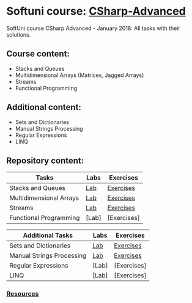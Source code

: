 # Softuni course: [CSharp-Advanced](https://softuni.bg/trainings/1841/csharp-advanced-january-2017)
SoftUni course CSharp Advanced - January 2018: All tasks with their solutions.

## Course content:
- Stacks and Queues
- Multidimensional Arrays (Matrices, Jagged Arrays)
- Streams
- Functional Programming

## Additional content:
- Sets and Dictionaries
- Manual Strings Processing
- Regular Expressions
- LINQ

## Repository content:
Tasks							| Labs																																| Exercises																																	
--------------------------------|-----------------------------------------------------------------------------------------------------------------------------------|----------------
Stacks and Queues				| [Lab](https://github.com/dobroslav-atanasov/CSharp-Advanced/tree/master/01.%20StacksAndQueues-Lab)								| [Exercises](https://github.com/dobroslav-atanasov/CSharp-Advanced/tree/master/02.%20StacksAndQueues-Exercises)
Multidimensional Arrays			| [Lab](https://github.com/dobroslav-atanasov/CSharp-Advanced/tree/master/03.%20MultidimensionalArrays-Lab)						 	| [Exercises](https://github.com/dobroslav-atanasov/CSharp-Advanced/tree/master/04.%20MultidimensionalArrays-Exercises)
Streams  						| [Lab](https://github.com/dobroslav-atanasov/CSharp-Advanced/tree/master/05.%20FilesAndStreams-Lab)								| [Exercises](https://github.com/dobroslav-atanasov/CSharp-Advanced/tree/master/06.%20FilesAndStreams-Exercises)
Functional Programming			| [Lab]																																| [Exercises]

Additional Tasks				| Labs																																| Exercises																																	
--------------------------------|-----------------------------------------------------------------------------------------------------------------------------------|----------------
Sets and Dictionaries			| [Lab](https://github.com/dobroslav-atanasov/CSharp-Advanced/tree/master/09.%20SetsAndDictionaries-Lab)							| [Exercises](https://github.com/dobroslav-atanasov/CSharp-Advanced/tree/master/10.%20SetsAndDictionaries-Exercises)
Manual Strings Processing		| [Lab](https://github.com/dobroslav-atanasov/CSharp-Advanced/tree/master/11.%20ManualStringsProcessing-Lab)						| [Exercises](https://github.com/dobroslav-atanasov/CSharp-Advanced/tree/master/12.%20ManualStringsProcessing-Exercises)
Regular Expressions				| [Lab]																																| [Exercises]
LINQ 							| [Lab]																																| [Exercises]

### [Resources](https://github.com/dobroslav-atanasov/CSharp-Advanced/tree/master/Resources)	